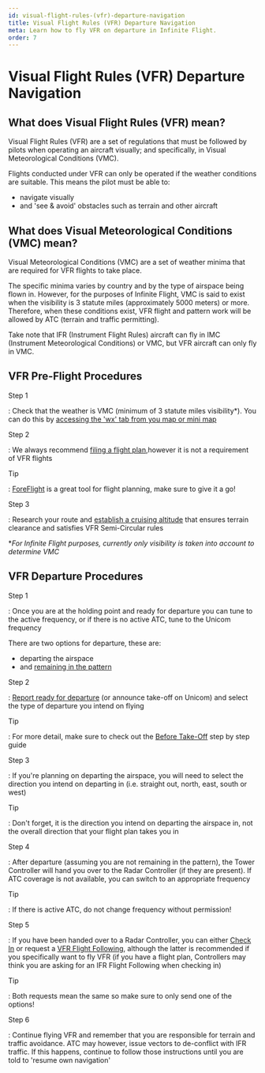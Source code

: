 ```yaml
---
id: visual-flight-rules-(vfr)-departure-navigation
title: Visual Flight Rules (VFR) Departure Navigation
meta: Learn how to fly VFR on departure in Infinite Flight.
order: 7
---
```


# Visual Flight Rules (VFR) Departure Navigation



## What does Visual Flight Rules (VFR) mean?

Visual Flight Rules (VFR) are a set of regulations that must be followed by pilots when operating an aircraft visually; and specifically, in Visual Meteorological Conditions (VMC). 



Flights conducted under VFR can only be operated if the weather conditions are suitable. This means the pilot must be able to:



- navigate visually
- and 'see & avoid' obstacles such as terrain and other aircraft



## What does Visual Meteorological Conditions (VMC) mean?

Visual Meteorological Conditions (VMC) are a set of weather minima that are required for VFR flights to take place. 



The specific minima varies by country and by the type of airspace being flown in. However, for the purposes of Infinite Flight, VMC is said to exist when the visibility is 3 statute miles (approximately 5000 meters) or more. Therefore, when these conditions exist, VFR flight and pattern work will be allowed by ATC (terrain and traffic permitting).



Take note that IFR (Instrument Flight Rules) aircraft can fly in IMC (Instrument Meteorological Conditions) or VMC, but VFR aircraft can only fly in VMC.



## VFR Pre-Flight Procedures

Step 1

: Check that the weather is VMC (minimum of 3 statute miles visibility*). You can do this by [accessing the 'wx' tab from you map or mini map](/guide/getting-started/pilot-user-interface/flight-planning#getting-more-from-your-map-and-mini-map)



Step 2

: We always recommend [filing a flight plan](/guide/flying-guide/on-the-ground/flight-planning#flight-planning),however it is not a requirement of VFR flights



Tip

: [ForeFlight](/guide/getting-started/home-user-interface/settings#foreflight) is a great tool for flight planning, make sure to give it a go!



Step 3

: Research your route and [establish a cruising altitude](/guide/flying-guide/take-off-to-cruise/step-climbs-and-cruising-altitudes#ifr%2Fvfr-semi-circular-rules) that ensures terrain clearance and satisfies VFR Semi-Circular rules



**For Infinite Flight purposes, currently only visibility is taken into account to determine VMC*



## VFR Departure Procedures



Step 1

: Once you are at the holding point and ready for departure you can tune to the active frequency, or if there is no active ATC, tune to the Unicom frequency



There are two options for departure, these are:

- departing the airspace
- and [remaining in the pattern](/guide/flying-guide/take-off-to-cruise/remaining-in-the-pattern#remaining-in-the-pattern)



Step 2

: [Report ready for departure](/guide/getting-started/pilot-user-interface/communication#communication) (or announce take-off on Unicom) and select the type of departure you intend on flying



Tip

: For more detail, make sure to check out the [Before Take-Off](/guide/flying-guide/take-off-to-cruise/before-take-off#before-take-off) step by step guide



Step 3

: If you're planning on departing the airspace, you will need to select the direction you intend on departing in (i.e. straight out, north, east, south or west)



Tip

: Don't forget, it is the direction you intend on departing the airspace in, not the overall direction that your flight plan takes you in 



Step 4

: After departure (assuming you are not remaining in the pattern), the Tower Controller will hand you over to the Radar Controller (if they are present). If ATC coverage is not available, you can switch to an appropriate frequency



Tip

: If there is active ATC, do not change frequency without permission!



Step 5

: If you have been handed over to a Radar Controller, you can either [Check In](/guide/atc-manual/6.-radar/6.4-departure-check-in#the-use-of-check-in) or request a [VFR Flight Following](/guide/atc-manual/6.-radar/6.5-flight-following#6.5-flight-following), although the latter is recommended if you specifically want to fly VFR (if you have a flight plan, Controllers may think you are asking for an IFR Flight Following when checking in)



Tip

: Both requests mean the same so make sure to only send one of the options!



Step 6

: Continue flying VFR and remember that you are responsible for terrain and traffic avoidance. ATC may however, issue vectors to de-conflict with IFR traffic. If this happens, continue to follow those instructions until you are told to 'resume own navigation'  